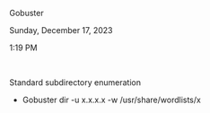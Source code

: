 Gobuster

Sunday, December 17, 2023

1:19 PM

 

Standard subdirectory enumeration

-   Gobuster dir -u x.x.x.x -w /usr/share/wordlists/x
